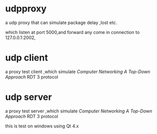 # udpproxy
a udp proxy that can simulate package delay ,lost etc.

which listen at port 5000,and forward any come in connection to 127.0.0.1:2002,


# udp client
a proxy test client ,which simulate *Computer Networking A Top-Down Approach* RDT 3 protocol

# udp server
a proxy test server ,which simulate *Computer Networking A Top-Down Approach* RDT 3 protocol

this is test on windows using Qt 4.x